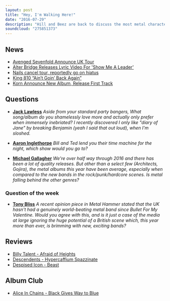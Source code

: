 ```yaml
---
layout: post
title: "Hey, I'm Walking Here!"
date: "2016-07-29"
description: "Hill and Beez are back to discuss the most metal characters in the world of film, video games and beyond, review the new albums from Billy Talent, The Descendents and Despised Icon, Avenged Sevenfold's upcoming UK tour, the new tracks from Korn, Alter Bridge and King 810, Nails splitting up, ragga Draiman returns and there's an Album Club on Alice In Chains' Black Gives Way to Blue. Hey! I'm walking' heeeeere!"
soundcloud: "275851373"
---
```


## News

- [Avenged Sevenfold Announce UK Tour](http://www.gigsandtours.com/news/avenged-sevenfold-announce-/2557)
- [Alter Bridge Releases Lyric Video For 'Show Me A Leader'](http://www.blabbermouth.net/news/alter-bridge-releases-lyric-video-for-show-me-a-leader-more-the-last-hero-album-details/)
- [Nails cancel tour, reportedly go on hiatus](http://lambgoat.com/news/26974/Nails-cancel-tour-reportedly-go-on-hiatus)
- [King 810 “Ain’t Goin’ Back Again”](http://www.metalsucks.net/2016/07/25/king-810-aint-goin-back/)
- [Korn Announce New Album, Release First Track](http://www.kerrang.com/44519/korn-announce-new-album-release-first-track/)


## Questions

- [**Jack Lawless**](https://www.facebook.com/thatsnotmetalpodcast/photos/a.1814755825417620.1073741828.1814737015419501/1929270617299473/?type=3&comment_id=1929274047299130&comment_tracking=%7B%22tn%22%3A%22R9%22%7D)
*Aside from your standard party bangers, What song/album do you shamelessly love more and actually only prefer when immensely inebriated? I recently discovered I only like "diary of Jane" by breaking Benjamin (yeah I said that out loud), when I'm sloshed.*

- [**Aaron Inglethorpe**](https://www.facebook.com/thatsnotmetalpodcast/photos/a.1814755825417620.1073741828.1814737015419501/1929270617299473/?type=3&comment_id=1929276467298888&comment_tracking=%7B%22tn%22%3A%22R9%22%7D)
*Bill and Ted lend you their time machine for the night, which show would you go to?*

- [**Michael Gallagher**](https://www.facebook.com/thatsnotmetalpodcast/photos/a.1814755825417620.1073741828.1814737015419501/1929270617299473/?type=3&comment_id=1929277873965414&comment_tracking=%7B%22tn%22%3A%22R9%22%7D)
*We're over half way through 2016 and there has been a lot of quality releases. But other than a select few (Architects, Gojira), the metal albums this year have been average, especially when compared to the new bands in the rock/punk/hardcore scenes. Is metal falling behind the other genres?*


### Question of the week

- [**Tony Bliss**](https://www.facebook.com/thatsnotmetalpodcast/photos/a.1814755825417620.1073741828.1814737015419501/1929270617299473/?type=3&comment_id=1929302413962960&comment_tracking=%7B%22tn%22%3A%22R%22%7D)
*A recent opinion piece in Metal Hammer stated that the UK hasn't had a genuinely world-beating metal band since Bullet For My Valentine. Would you agree with this, and is it just a case of the media at large ignoring the huge potential of a British scene which, this year more than ever, is brimming with new, exciting bands?*


## Reviews

- [Billy Talent - Afraid of Heights](https://itunes.apple.com/gb/album/afraid-of-heights/id1110115630)
- [Descendents - Hypercaffium Spazzinate](https://itunes.apple.com/gb/album/hypercaffium-spazzinate/id1118155500)
- [Despised Icon - Beast](https://itunes.apple.com/gb/album/beast/id1112620723)


## Album Club

- [Alice In Chains - Black Gives Way to Blue](https://itunes.apple.com/gb/album/black-gives-way-to-blue/id720116395)
